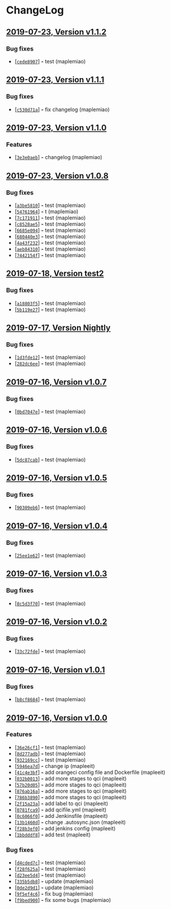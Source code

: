 # ChangeLog

## [2019-07-23, Version  v1.1.2](http://git.code.oa.com/maplemiao/nodejs-demo/tags/v1.1.2)


### Bug fixes

 - [[```cede8907```](http://git.code.oa.com/maplemiao/nodejs-demo/commit/cede8907fcec1da15457cba6ebb87541ea513248)] __-__ test (maplemiao)




## [2019-07-23, Version  v1.1.1](http://git.code.oa.com/maplemiao/nodejs-demo/tags/v1.1.1)


### Bug fixes

 - [[```c530d71a```](http://git.code.oa.com/maplemiao/nodejs-demo/commit/c530d71a9a180db665f9b5e1db2d665989c0958e)] __-__ fix changelog (maplemiao)




## [2019-07-23, Version  v1.1.0](http://git.code.oa.com/maplemiao/nodejs-demo/tags/v1.1.0)



### Features

 - [[```3e3e0aeb```](http://git.code.oa.com/maplemiao/nodejs-demo/commit/3e3e0aebc1929332597ab71f717eade5b566ba34)] __-__ changelog (maplemiao)




## [2019-07-23, Version  v1.0.8](http://git.code.oa.com/maplemiao/nodejs-demo/tags/v1.0.8)


### Bug fixes

 - [[```a3be5810```](http://git.code.oa.com/maplemiao/nodejs-demo/commit/a3be58100532960d78727ee4d08a701d0a254825)] __-__ test (maplemiao)
 - [[```54761964```](http://git.code.oa.com/maplemiao/nodejs-demo/commit/5476196447c8c0e4f2233ac0a66fc8c92c5105b2)] __-__ t (maplemiao)
 - [[```7c171911```](http://git.code.oa.com/maplemiao/nodejs-demo/commit/7c17191130fb8e7b6e4898332c186c513d0cd1dc)] __-__ test (maplemiao)
 - [[```c8528ae5```](http://git.code.oa.com/maplemiao/nodejs-demo/commit/c8528ae53bb2e8ef158bf676a9d6ffea4c3f566c)] __-__ test (maplemiao)
 - [[```6685e094```](http://git.code.oa.com/maplemiao/nodejs-demo/commit/6685e0949bb4143ee2bb38996da7ee471a7ce42b)] __-__ test (maplemiao)
 - [[```680440e3```](http://git.code.oa.com/maplemiao/nodejs-demo/commit/680440e3f729b0aec9e9dd38e1f6f626aa0f3eed)] __-__ test (maplemiao)
 - [[```4a43f232```](http://git.code.oa.com/maplemiao/nodejs-demo/commit/4a43f232dd11384c222dcf4e21b9328137f39ab9)] __-__ test (maplemiao)
 - [[```aeb84310```](http://git.code.oa.com/maplemiao/nodejs-demo/commit/aeb843109fefb4141bcf0885dae4ee56de2b7183)] __-__ test (maplemiao)
 - [[```7442154f```](http://git.code.oa.com/maplemiao/nodejs-demo/commit/7442154f3b20f01fa55cdb761c87e5ad35e272a0)] __-__ test (maplemiao)




## [2019-07-18, Version  test2](http://git.code.oa.com/maplemiao/nodejs-demo/tags/test2)


### Bug fixes

 - [[```a18803f5```](http://git.code.oa.com/maplemiao/nodejs-demo/commit/a18803f51a4c9b135d111db25966cb5d54115cd7)] __-__ test (maplemiao)
 - [[```5b119e27```](http://git.code.oa.com/maplemiao/nodejs-demo/commit/5b119e27a0c63c35f6fc791d5870d2a99a46d170)] __-__ test (maplemiao)




## [2019-07-17, Version  Nightly](http://git.code.oa.com/maplemiao/nodejs-demo/tags/Nightly)


### Bug fixes

 - [[```1d3fde12```](http://git.code.oa.com/maplemiao/nodejs-demo/commit/1d3fde120d52bd0e21faf073a49f11185f66eeef)] __-__ test (maplemiao)
 - [[```282dc6ee```](http://git.code.oa.com/maplemiao/nodejs-demo/commit/282dc6eea031a33fb23ea676a853fea9b56cc12b)] __-__ test (maplemiao)




## [2019-07-16, Version  v1.0.7](http://git.code.oa.com/maplemiao/nodejs-demo/tags/v1.0.7)


### Bug fixes

 - [[```0bd7047e```](http://git.code.oa.com/maplemiao/nodejs-demo/commit/0bd7047ed1237a667b869697d7b4cf90e30095ec)] __-__ test (maplemiao)




## [2019-07-16, Version  v1.0.6](http://git.code.oa.com/maplemiao/nodejs-demo/tags/v1.0.6)


### Bug fixes

 - [[```5dc87cab```](http://git.code.oa.com/maplemiao/nodejs-demo/commit/5dc87cab4a0761623e83cb39b51471edbbaaaee9)] __-__ test (maplemiao)




## [2019-07-16, Version  v1.0.5](http://git.code.oa.com/maplemiao/nodejs-demo/tags/v1.0.5)


### Bug fixes

 - [[```90309eb6```](http://git.code.oa.com/maplemiao/nodejs-demo/commit/90309eb6465e445fe8ea6c2d7be436be4fff4db3)] __-__ test (maplemiao)




## [2019-07-16, Version  v1.0.4](http://git.code.oa.com/maplemiao/nodejs-demo/tags/v1.0.4)


### Bug fixes

 - [[```25ee1e62```](http://git.code.oa.com/maplemiao/nodejs-demo/commit/25ee1e6240f7fa101feb92210db54dd6d40ce350)] __-__ test (maplemiao)




## [2019-07-16, Version  v1.0.3](http://git.code.oa.com/maplemiao/nodejs-demo/tags/v1.0.3)


### Bug fixes

 - [[```8c5d3f70```](http://git.code.oa.com/maplemiao/nodejs-demo/commit/8c5d3f70d73531076d4106962cc66d69c58d3e02)] __-__ test (maplemiao)




## [2019-07-16, Version  v1.0.2](http://git.code.oa.com/maplemiao/nodejs-demo/tags/v1.0.2)


### Bug fixes

 - [[```33c72fde```](http://git.code.oa.com/maplemiao/nodejs-demo/commit/33c72fde880a1e89b82b24386f74fc94efb24911)] __-__ test (maplemiao)




## [2019-07-16, Version  v1.0.1](http://git.code.oa.com/maplemiao/nodejs-demo/tags/v1.0.1)


### Bug fixes

 - [[```b8cf8684```](http://git.code.oa.com/maplemiao/nodejs-demo/commit/b8cf868443f0a3d6d6af9311595d5e4586aed4b9)] __-__ test (maplemiao)




## [2019-07-16, Version  v1.0.0](http://git.code.oa.com/maplemiao/nodejs-demo/tags/v1.0.0)



### Features

 - [[```36e26cf1```](http://git.code.oa.com/maplemiao/nodejs-demo/commit/36e26cf196aa5ce3e2ba87f5483c4d9f8dc71a2f)] __-__ test (maplemiao)
 - [[```8d277adb```](http://git.code.oa.com/maplemiao/nodejs-demo/commit/8d277adbcb9dc93be3098389655bc2384bc7a221)] __-__ test (maplemiao)
 - [[```932169cc```](http://git.code.oa.com/maplemiao/nodejs-demo/commit/932169cc068d20673395cd501718cd124bfe8ff7)] __-__ test (maplemiao)
 - [[```5946ea7d```](http://git.code.oa.com/maplemiao/nodejs-demo/commit/5946ea7d7b1472e70dc3ced97eb24569d0bcad6f)] __-__ change ip (mapleeit)
 - [[```41c4e3bf```](http://git.code.oa.com/maplemiao/nodejs-demo/commit/41c4e3bfb2765241d173bc58b8c3c20fc43aa91a)] __-__ add orangeci config file and Dockerfile (mapleeit)
 - [[```032b0013```](http://git.code.oa.com/maplemiao/nodejs-demo/commit/032b0013b477f96c90f02112fc0a2358c642ef3f)] __-__ add more stages to qci (mapleeit)
 - [[```57b20d05```](http://git.code.oa.com/maplemiao/nodejs-demo/commit/57b20d0512cdc07c1a09cbdaa22a7d319af587ad)] __-__ add more stages to qci (mapleeit)
 - [[```876ab16a```](http://git.code.oa.com/maplemiao/nodejs-demo/commit/876ab16afd96c8095e827456549945b5e030ebf3)] __-__ add more stages to qci (mapleeit)
 - [[```786b3890```](http://git.code.oa.com/maplemiao/nodejs-demo/commit/786b38902d51b9fc4057fe568158638229584f1d)] __-__ add more stages to qci (mapleeit)
 - [[```2f15a23a```](http://git.code.oa.com/maplemiao/nodejs-demo/commit/2f15a23a5affe1cfbc5af6d05e5409204a8521d4)] __-__ add label to qci (mapleeit)
 - [[```0781fca9```](http://git.code.oa.com/maplemiao/nodejs-demo/commit/0781fca981eb61173647e0d69233e07b76a53399)] __-__ add qcifile.yml (mapleeit)
 - [[```0c6066f0```](http://git.code.oa.com/maplemiao/nodejs-demo/commit/0c6066f0cf571acc6381db7318d17ec569824665)] __-__ add Jenkinsfile (mapleeit)
 - [[```13b1460d```](http://git.code.oa.com/maplemiao/nodejs-demo/commit/13b1460d2d8d3aacae4339b282f8ac882f66d1e3)] __-__ change .autosync.json (mapleeit)
 - [[```f28b3ef0```](http://git.code.oa.com/maplemiao/nodejs-demo/commit/f28b3ef0933b7e64331566be706765b8d8d01b40)] __-__ add jenkins config (mapleeit)
 - [[```1bbdddf8```](http://git.code.oa.com/maplemiao/nodejs-demo/commit/1bbdddf83302feeab185188739f0e5f553ef9d51)] __-__ add test (mapleeit)

### Bug fixes

 - [[```d4cded7c```](http://git.code.oa.com/maplemiao/nodejs-demo/commit/d4cded7c52dfbfbf16aaa869d81c0e7111200774)] __-__ test (maplemiao)
 - [[```f28f625a```](http://git.code.oa.com/maplemiao/nodejs-demo/commit/f28f625ae75f1c111279b2ee2c0ca9a035fa8a1e)] __-__ test (maplemiao)
 - [[```d23ee5d4```](http://git.code.oa.com/maplemiao/nodejs-demo/commit/d23ee5d4e7a568067a13964cc0415a71a56edb1f)] __-__ test (maplemiao)
 - [[```335b5db8```](http://git.code.oa.com/maplemiao/nodejs-demo/commit/335b5db8fad31f5cb7279175e08a07efb8510c16)] __-__ update (maplemiao)
 - [[```0de2d9d1```](http://git.code.oa.com/maplemiao/nodejs-demo/commit/0de2d9d1add4486c360709aab75a3c9bb4affc06)] __-__ update (maplemiao)
 - [[```9f5ef4c6```](http://git.code.oa.com/maplemiao/nodejs-demo/commit/9f5ef4c632b2d80aa1d7713187dafa4518daa6af)] __-__ fix bug (maplemiao)
 - [[```f9bed900```](http://git.code.oa.com/maplemiao/nodejs-demo/commit/f9bed90071f1c7d21af67e262360e52aa585e589)] __-__ fix some bugs (maplemiao)




